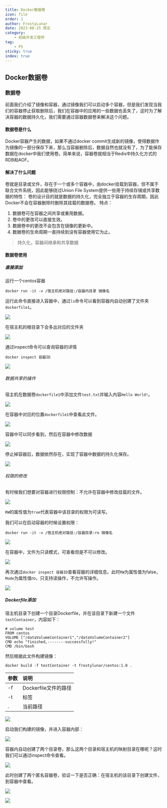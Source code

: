 ```yaml
---
title: Docker数据卷
icon: file
order: 1
author: FrostyLunar
date: 2023-08-25 周五
category:
	- 初级开发工程师
tag:
	- P5
sticky: true
index: true
---
```


## Docker数据卷

### 数据卷

​前面我们介绍了镜像和容器，通过镜像我们可以启动多个容器，但是我们发现当我们的容器停止获取删除后，我们在容器中的应用的一些数据也丢失了，这时为了解决容器的数据持久化，我们需要通过容器数据卷来解决这个问题。

#### 数据卷是什么

Docker容器产生的数据，如果不通过docker commit生成新的镜像，使得数据作为镜像的一部分保存下来，那么当容器删除后，数据自然也就没有了，为了能保存数据在docker中我们使用卷。简单来说，容器卷就相当于Redis中持久化方式的RDB和AOF。

#### 解决了什么问题

卷就是目录或文件，存在于一个或多个容器中，由docker挂载到容器，但不属于联合文件系统，因此能够绕过Union File System提供一些用于持续存储或共享数据的特性：
卷的设计目的就是数据的持久化，完全独立于容器的生存周期，因此Docker不会在容器删除时删除其挂载的数据卷。
特点：
1. 数据卷可在容器之间共享或重用数据。
2. 卷中的更改可以直接生效。
3. 数据卷中的更改不会包含在镜像的更新中。
4. 数据卷的生命周期一直持续到没有容器使用它为止。

> 持久化，容器间继承和共享数据

#### 数据卷使用

##### 直接添加

运行一个centos容器

```shell
docker run -it -v /宿主机绝对路径:/容器内目录 镜像名
```

运行此命令直接进入容器中，通过`ls`命令可以看到容器内自动创建了文件夹`dockerfile1`。

![](assets/image-20230825104102115.png)

在宿主机的根目录下会多出对应的文件夹

![](assets/image-20230825104247389.png)

通过inspect命令可以查询容器的详情
```shell
docker inspect 容器ID
```

![](assets/image-20230825104406930.png)

###### 数据共享的操作

宿主机在数据卷`dockerfile1`中添加文件`test.txt`并输入内容`Hello World!`。

![](assets/image-20230825104751050.png)

在容器中对应的位置`dockerfile1`中查看此文件。

![](assets/image-20230825104946535.png)

容器中可以同步看到，然后在容器中修改数据

![](assets/image-20230825105045494.png)

停止掉容器后，数据依然存在，实现了容器中数据的持久化保存。

![](assets/image-20230825105118456.png)

###### 权限的修改

有时候我们想要对容器进行权限控制：不允许在容器中修改挂载的文件。

![](assets/image-20230825105318717.png)

`RW`的属性值为`true`代表容器中该目录的权限为可读写。

我们可以在启动容器的时候设置权限：
```shell
docker run -it -v /宿主机绝对路径:/容器目录:ro 镜像名
```
![](assets/image-20230825105839065.png)

在容器中，文件为只读模式，可查看但是不可以修改。

![](assets/image-20230825110122059.png)

再次通过`docker inspect 容器ID`查看容器的详细信息。此时`RW`为属性值为false，`Mode`为属性值ro，只支持读操作，不允许写操作。

![](assets/image-20230825110303928.png)

##### Dockerfile添加

宿主机目录下创建一个目录Dockerfile，并在该目录下新建一个文件`testContainer`，内容如下：

```shell
# volume test
FROM centos
VOLUME ["/dataVolumeContainer1","/dataVolumeContainer2"]
CMD echo "finished,--------successfully!"
CMD /bin/bash
```

然后根据此文件构建镜像：
```shell
docker build -f testContainer -t frostylunar/centos:1.0 .
```

| **参数** | **说明**              |
|:---|:----------------|
| -f | Dockerfile文件的路径 |
| -t | 标签              |
| .  | 当前路径            |  

![](assets/image-20230825113337263.png)

启动我们构建的镜像，并进入容器内部：

![](assets/image-20230825113527803.png)

容器内自动创建了两个目录卷，那么这两个目录和宿主机的映射目录在哪呢？这时我们可以通过inspect命令查看。

![](assets/image-20230825114131959.png)

此时创建了两个匿名容器卷，验证一下是否正确：在宿主机的该目录下创建文件，到容器中查看。

![](assets/image-20230825114415037.png)

![](assets/image-20230825114436479.png)

